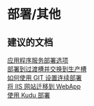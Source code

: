 <properties
    pageTitle="部署/其他"
    description="部署/其他"
    service="microsoft.web"
    resource="sites"
    authors="aashu"
    displayOrder=""
    selfHelpType="generic"
    supportTopicIds="32542215"
    resourceTags=""
    productPesIds="14748"
    cloudEnvironments="public"
/>


# 部署/其他

## **建议的文档**
[应用程序服务部署选项](https://azure.microsoft.com/documentation/articles/web-sites-deploy/)<br>
[部署到过渡槽并交换到生产槽](https://azure.microsoft.com/documentation/articles/web-sites-staged-publishing/)<br>
[如何使用 GIT 设置连续部署](https://azure.microsoft.com/documentation/articles/web-sites-publish-source-control/)<br>
[将 IIS 网站迁移到 WebApp](https://azure.microsoft.com/documentation/articles/web-sites-migration-from-iis-server/)<br>
[使用 Kudu 部署](https://channel9.msdn.com/Shows/Azure-Friday/What-is-Kudu-Azure-Web-Sites-Deployment-with-David-Ebbo)



<!--HONumber=Jul16_HO4-->


